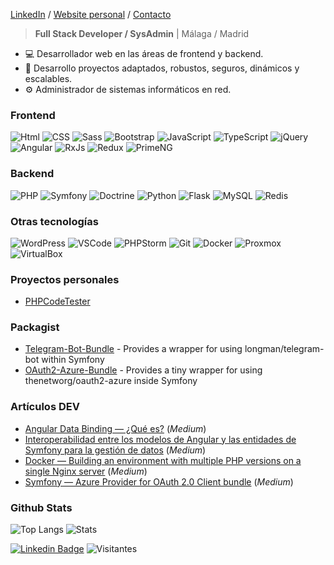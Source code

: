 [LinkedIn](https://www.linkedin.com/in/josegarciarodriguez) / [Website personal](https://personal-jgarcia.vercel.app) / <a href="mailto:josegarciarodriguez89@hotmail.com">Contacto</a>

> **Full Stack Developer / SysAdmin** | Málaga / Madrid

- 💻 Desarrollador web en las áreas de frontend y backend.
- 🎯 Desarrollo proyectos adaptados, robustos, seguros, dinámicos y escalables.
- ⚙ Administrador de sistemas informáticos en red.

### Frontend
![Html](https://img.shields.io/badge/HTML5-E34F26?style=for-the-badge&logo=html5&logoColor=white)
![CSS](https://img.shields.io/badge/CSS3-1572B6?style=for-the-badge&logo=css3&logoColor=white)
![Sass](https://img.shields.io/badge/Sass-CC6699?style=for-the-badge&logo=sass&logoColor=white)
![Bootstrap](https://img.shields.io/badge/Bootstrap-563D7C?style=for-the-badge&logo=bootstrap&logoColor=white)
![JavaScript](https://img.shields.io/badge/JavaScript-F7DF1E?style=for-the-badge&logo=javascript&logoColor=black)
![TypeScript](https://img.shields.io/badge/TypeScript-2f72bc?style=for-the-badge&logo=typescript&logoColor=61DAFB)
![jQuery](https://img.shields.io/badge/Jquery-1064a5?style=for-the-badge&logo=jquery&logoColor=white)
![Angular](https://img.shields.io/badge/Angular-d2002f?style=for-the-badge&logo=angular&logoColor=white)
![RxJs](https://img.shields.io/badge/RxJs-a0147b?style=for-the-badge&logo=reactivex&logoColor=white)
![Redux](https://img.shields.io/badge/NgRx%20/%20Redux-593D88?style=for-the-badge&logo=redux&logoColor=white)
![PrimeNG](https://img.shields.io/badge/PrimeNG-e0002a?style=for-the-badge)

### Backend
![PHP](https://img.shields.io/badge/PHP-777BB4?style=for-the-badge&logo=php&logoColor=white)
![Symfony](https://img.shields.io/badge/Symfony-9f00c5?style=for-the-badge&logo=symfony&logoColor=white)
![Doctrine](https://img.shields.io/badge/Doctrine-f17d36?style=for-the-badge&logo=doctrine&logoColor=white)
![Python](https://img.shields.io/badge/Python-366c9a?style=for-the-badge&logo=python&logoColor=white)
![Flask](https://img.shields.io/badge/Flask-1b6d74?style=for-the-badge&logo=flask&logoColor=white)
![MySQL](https://img.shields.io/badge/Firebird%20/%20PostgreSQL%20/%20MySQL%20/%20SQLServer-d88700?style=for-the-badge&logo=mysql&logoColor=white)
![Redis](https://img.shields.io/badge/redis-%23DD0031.svg?style=for-the-badge&logo=redis&logoColor=white)

### Otras tecnologías
![WordPress](https://img.shields.io/badge/WordPress-2c90b2?style=for-the-badge&logo=wordpress&logoColor=white)
![VSCode](https://img.shields.io/badge/VSCode-2e7db3?style=for-the-badge&logo=visual-studio-code&logoColor=white)
![PHPStorm](https://img.shields.io/badge/PHPStorm-000000?style=for-the-badge&logo=phpstorm&logoColor=white)
![Git](https://img.shields.io/badge/Git-e84e31?style=for-the-badge&logo=git&logoColor=white)
![Docker](https://img.shields.io/badge/Docker-2496ed?style=for-the-badge&logo=docker&logoColor=white)
![Proxmox](https://img.shields.io/badge/Proxmox-e57100?style=for-the-badge&logo=proxmox&logoColor=white)
![VirtualBox](https://img.shields.io/badge/VirtualBox-90a0aa?style=for-the-badge&logo=virtualbox&logoColor=white)

### Proyectos personales
- <a href="https://www.phpcodetester.com" target="_blank">PHPCodeTester</a>

### Packagist
- <a href="https://packagist.org/packages/m4n50n/telegram-bot-bundle" target="_blank">Telegram-Bot-Bundle</a> - Provides a wrapper for using longman/telegram-bot within Symfony
- <a href="https://packagist.org/packages/m4n50n/oauth2-azure-bundle" target="_blank">OAuth2-Azure-Bundle</a> - Provides a tiny wrapper for using thenetworg/oauth2-azure inside Symfony

### Artículos DEV
- <a href="https://medium.com/@joseclementegarciarodriguez/dominando-el-data-binding-en-angular-3c2556524111" target="_blank">Angular Data Binding — ¿Qué es?</a> (_Medium_)
- <a href="https://medium.com/@joseclementegarciarodriguez/interoperabilidad-entre-los-modelos-de-angular-y-las-entidades-de-symfony-para-la-gestión-de-datos-b65aa04258ad" target="_blank">Interoperabilidad entre los modelos de Angular y las entidades de Symfony para la gestión de datos</a> (_Medium_)
- <a href="https://medium.com/@joseclementegarciarodriguez/docker-building-an-environment-with-multiple-php-versions-on-a-single-nginx-server-438108addd28" target="_blank">Docker — Building an environment with multiple PHP versions on a single Nginx server</a> (_Medium_)
- <a href="https://medium.com/@joseclementegarciarodriguez/symfony-azure-provider-for-oauth-2-0-client-bundle-bd9959d43ec7" target="_blank">Symfony — Azure Provider for OAuth 2.0 Client bundle</a> (_Medium_)

### Github Stats

![Top Langs](https://github-readme-stats.vercel.app/api/top-langs/?username=m4n50n&layout=compact&text_color=daf7dc&bg_color=151515&hide_title=true&disable_animations=true)
![Stats](https://github-readme-stats.vercel.app/api?username=m4n50n&include_all_commits=true&count_private=true&show_icons=true&line_height=20&text_color=daf7dc&bg_color=151515&hide_title=true&disable_animations=true)

[![Linkedin Badge](https://img.shields.io/badge/-Jose_Clemente_García_Rodríguez-blue?style=flat-square&logo=Linkedin&logoColor=white&link=https://https://www.linkedin.com/in/josegarciarodriguez/)](https://www.linkedin.com/in/josegarciarodriguez/) 
 ![Visitantes](https://visitor-badge.laobi.icu/badge?page_id=m4n50n.m4n50n)
